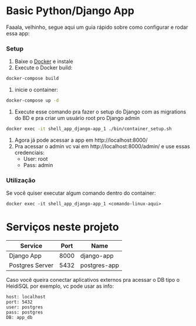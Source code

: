 # Basic Python/Django App

Faaala, velhinho, segue aqui um guia rápido sobre como configurar e rodar essa app:

### Setup

1. Baixe o [Docker](https://www.docker.com/get-started/) e instale
2. Execute o Docker build:
  ```bash
  docker-compose build
  ```
1. inicie o container:
  ```bash
  docker-compose up -d
  ```
1. Execute esse comando pra fazer o setup do Django com as migrations do BD e pra criar um usuário root pro  Django admin
  ```bash
  docker exec -it shell_app_django-app_1 ./bin/container_setup.sh
  ```
1. Agora já pode acessar a app em http://localhost:8000/
2. Pra acessar o admin vc vai em http://localhost:8000/admin/ e use essas credenciais:
    * User: root
    * Pass: admin


### Utilização
Se você quiser executar algum comando dentro do container:
```
docker exec -it shell_app_django-app_1 <comando-linux-aqui>
```

# Serviços neste projeto
| Service        | Port  | Name         | 
|-----------------|------|--------------|
| Django App      | 8000 | django-app   |
| Postgres Server | 5432 | postgres-app |

Caso você queira conectar aplicativos externos pra acessar o DB tipo o HeidiSQL por exemplo, vc pode usar as info:
```
host: localhost
port: 5432
user: postgres
pass: postgres
DB: app_db
```
